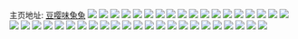 主页地址: [豆嘤味兔兔](https://weibo.com/u/6340241739) 
![](https://wx4.sinaimg.cn/mw2000/006V50vxly1h9qxrudc99j308u0cqq34.jpg) 
![](https://wx4.sinaimg.cn/mw2000/006V50vxly1h9qxsp1suij30wi0g775c.jpg) 
![](https://wx4.sinaimg.cn/mw2000/006V50vxly1h9ql8p1ir9j30u01sxq8m.jpg) 
![](https://wx4.sinaimg.cn/mw2000/006V50vxly1h9pralhlj5j328z2zzkjn.jpg) 
![](https://wx4.sinaimg.cn/mw2000/006V50vxly1h9prb4loirj326d2wix6q.jpg) 
![](https://wx4.sinaimg.cn/mw2000/006V50vxly1h9prb5vyp7j325y2vy4qq.jpg) 
![](https://wx4.sinaimg.cn/mw2000/006V50vxly1h9praw9aukj30zr1bnaif.jpg) 
![](https://wx4.sinaimg.cn/mw2000/006V50vxly1h9pravsl56j32c033ye83.jpg) 
![](https://wx4.sinaimg.cn/mw2000/006V50vxly1h9prar8zz7j32c0340npf.jpg) 
![](https://wx4.sinaimg.cn/mw2000/006V50vxly1h9praz7prfj31kw2dcx6q.jpg) 
![](https://wx4.sinaimg.cn/mw2000/006V50vxly1h9prai5iqfj31kw2dchdu.jpg) 
![](https://wx4.sinaimg.cn/mw2000/006V50vxly1h9pramb3trj31hp28k7wh.jpg) 
![](https://wx4.sinaimg.cn/mw2000/006V50vxly1h95xuk0d6kj30wi1ycx0o.jpg) 
![](https://wx4.sinaimg.cn/mw2000/006V50vxly1h951ctyz9xj30wi1yc4i1.jpg) 
![](https://wx4.sinaimg.cn/mw2000/006V50vxly1h90hwd1wenj30u0140k44.jpg) 
![](https://wx4.sinaimg.cn/mw2000/006V50vxly1h8y2mskhrij30sg0sd0x7.jpg) 
![](https://wx4.sinaimg.cn/mw2000/006V50vxly1h8y2oa3x23j30u0140k0x.jpg) 
![](https://wx4.sinaimg.cn/mw2000/006V50vxly1h8y2prp3a7j30u0140thq.jpg) 
![](https://wx4.sinaimg.cn/mw2000/006V50vxly1h8y2qjc26zj30r41c7an7.jpg) 
![](https://wx4.sinaimg.cn/mw2000/006V50vxly1h8y2rvnm0gj30u0140n7q.jpg) 
![](https://wx4.sinaimg.cn/mw2000/006V50vxly1h8y2s6gk1lj32c0340npe.jpg) 
![](https://wx4.sinaimg.cn/mw2000/006V50vxly1h8y2st322dj30u01407ew.jpg) 
![](https://wx4.sinaimg.cn/mw2000/006V50vxly1h8q2zooy3kj30ru0rudhq.jpg) 
![](https://wx4.sinaimg.cn/mw2000/006V50vxly1h8q2zmxpoej31400u07bl.jpg) 
![](https://wx4.sinaimg.cn/mw2000/006V50vxly1h8nnpb329zj32c03404hf.jpg) 
![](https://wx4.sinaimg.cn/mw2000/006V50vxly1h8nnr6s64bj30u01hcqgb.jpg) 
![](https://wx4.sinaimg.cn/mw2000/006V50vxly1h8nnpa87bdj32c0340npe.jpg) 
![](https://wx4.sinaimg.cn/mw2000/006V50vxly1h8nnqpbv7mj31sx0u0gpi.jpg) 
![](https://wx4.sinaimg.cn/mw2000/006V50vxly1h8nnwnaf5rj30u01sxtgl.jpg) 
![](https://wx4.sinaimg.cn/mw2000/006V50vxly1h8nnvwz8whj32c0340npe.jpg) 
![](https://wx4.sinaimg.cn/mw2000/006V50vxly1h8nnw0v0l1j31sc2dsx6q.jpg) 
![](https://wx4.sinaimg.cn/mw2000/006V50vxly1h89e688kv8j30wi1lstr9.jpg) 
![](https://wx4.sinaimg.cn/mw2000/006V50vxly1h89e6k9ek0j30wi1lstrm.jpg) 
![](https://wx4.sinaimg.cn/mw2000/006V50vxly1h8616hv7dmj31nz2hznpd.jpg) 
![](https://wx4.sinaimg.cn/mw2000/006V50vxly1h7s6cqy1o1j30u0140n3t.jpg) 
![](https://wx4.sinaimg.cn/mw2000/006V50vxly1h7qspb2whmj30wi1yce82.jpg) 
![](https://wx4.sinaimg.cn/mw2000/006V50vxly1h7p2sz0c0rj31kx2ddnpe.jpg) 
![](https://wx4.sinaimg.cn/mw2000/006V50vxly1h7p2smcdojj30u01sxdli.jpg) 
![](https://wx4.sinaimg.cn/mw2000/006V50vxly1h7p2t4223oj31jf2b4npd.jpg) 
![](https://wx4.sinaimg.cn/mw2000/006V50vxly1h7p2rokvgmj31kw23thdt.jpg) 
![](https://wx4.sinaimg.cn/mw2000/006V50vxly1h7p2rpexpej31sc2dshdt.jpg) 

